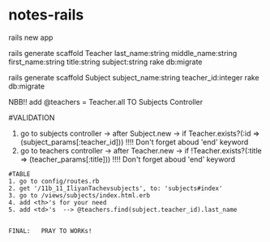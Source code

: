 # notes-rails
rails new app

rails generate scaffold Teacher last_name:string middle_name:string first_name:string title:string subject:string
rake db:migrate

rails generate scaffold Subject subject_name:string teacher_id:integer
rake db:migrate

NBB!! add @teachers = Teacher.all TO Subjects Controller

  #VALIDATION
  1. go to subjects controller
    -> after Subject.new -> if Teacher.exists?(:id => (subject_params[:teacher_id]))
    !!!! Don't forget aboud 'end' keyword
  2. go to teachers controller
    -> after Teacher.new -> if !Teacher.exists?(:title => (teacher_params[:title]))
    !!!! Don't forget aboud 'end' keyword
    
    #TABLE
    1. go to config/routes.rb
    2. get '/11b_11_IliyanTachevsubjects', to: 'subjects#index'
    3. go to /views/subjects/index.html.erb
    4. add <th>'s for your need
    5. add <td>'s  --> @teachers.find(subject.teacher_id).last_name
    
    
    FINAL:   PRAY TO WORKs!
